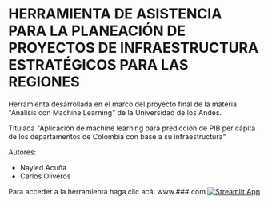 # HERRAMIENTA DE ASISTENCIA PARA LA PLANEACIÓN DE PROYECTOS DE INFRAESTRUCTURA ESTRATÉGICOS PARA LAS REGIONES
Herramienta desarrollada en el marco del proyecto final de la materia "Análisis con Machine Learning" de la Universidad de los Andes.

Titulada "Aplicación de machine learning para predicción de PIB per cápita de los departamentos de Colombia con base a su infraestructura"

Autores:
- Nayled Acuña
- Carlos Oliveros

Para acceder a la herramienta haga clic acá: www.###.com
[![Streamlit App](https://static.streamlit.io/badges/streamlit_badge_black_white.svg)](https://share.streamlit.io/nmacuna/ProyectoML/main/main.py/)
